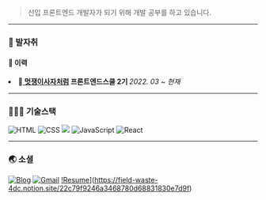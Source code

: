> 신입 프론트엔드 개발자가 되기 위해 개발 공부를 하고 있습니다.

---

<h3>👣 발자취</h3>
<h4>📌 이력</h4
<ul>
  <li>🦁<strong><a href="https://www.likelion.net/"> 멋쟁이사자처럼</a> 프론트엔드스쿨 2기 </strong><i>2022. 03 ~ 현재</i></li>
</ul>

---

<h3>🧑🏻‍💻 기술스택</h3>

![HTML](https://img.shields.io/badge/HTML-E34F26?logo=html5&logoColor=white)
![CSS](https://img.shields.io/badge/CSS-1572B6?logo=css3&logoColor=white)
<img src="https://img.shields.io/badge/Sass-CC6699?style=flat-square&logo=sass&logoColor=white"/>
![JavaScript](https://img.shields.io/badge/JavaScript-F7DF1E?logo=javascript&logoColor=black)
![React](https://img.shields.io/badge/React-61DAFB?logo=react&logoColor=black)

---

<h3>🌏 소셜 </h3>

[![Blog](https://img.shields.io/badge/blog-black?logo=github)](https://velog.io/@hoonn94)
[![Gmail](https://img.shields.io/badge/Gmail-EA4335?style=flat-square&logo=Gmail&logoColor=white)](mailto:hoonn94@gmail.com)
[!Resume](https://img.shields.io/badge/Resume-E44332?style=flat-square&logo=Todoist&logoColor=white)](https://field-waste-4dc.notion.site/22c79f9246a3468780d68831830e7d9f)
